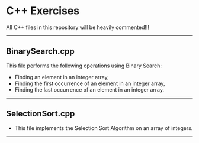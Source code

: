 # C++ Exercises

All C++ files in this repository will be heavily commented!!!

---
## BinarySearch.cpp
This file performs the following operations using Binary Search:
* Finding an element in an integer array,
* Finding the first occurrence of an element in an integer array,
* Finding the last occurrence of an element in an integer array.
---

## SelectionSort.cpp
* This file implements the Selection Sort Algorithm on an array of integers.  
---
